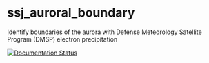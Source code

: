 # ssj_auroral_boundary
Identify boundaries of the aurora with Defense Meteorology Satellite Program (DMSP) electron precipitation

[![Documentation Status](https://readthedocs.org/projects/ssj-auroral-boundary/badge/?version=latest)](https://ssj-auroral-boundary.readthedocs.io/en/latest/?badge=latest)
